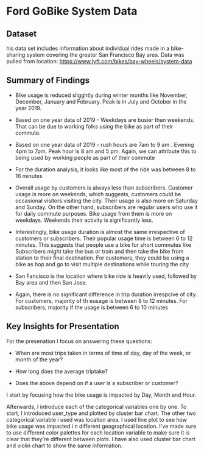 # Ford GoBike System Data

## Dataset

his data set includes information about individual rides made in a bike-sharing system covering the greater San Francisco Bay area.
Data was pulled from location: https://www.lyft.com/bikes/bay-wheels/system-data



## Summary of Findings

* Bike usage is reduced sligghtly during winter months like November, December, January and February.
Peak is in July and October in the year 2019.

* Based on one year data of 2019 - Weekdays are busier than weekends. That can be due to working folks using the bike as part of their commute.
* Based on one year data of 2019 - rush hours are 7am to 9 am . Evening 4pm to 7pm. Peak hour is 8 am and 5 pm. Again, we can attribute this to being used by working people as part of their commute
* For the duration analysis, it looks like most of the ride was between 8 to 16 minutes
* Overall usage by customers is always less than subscribers. Customer usage is more on weekends, which suggests, customers could be occasional visitors visiting the city. Their usage is also more on Saturday and Sunday. On the other hand, subscribers are regular users who use it for daily commute purposes. Bike usage from them is more on weekdays. Weekends their activity is significantly less.
* Interestingly, bike usage duration is almost the same irrespective of customers or subscribers. Their popular usage time is between 6 to 12 minutes. This suggests that people use a bike for short commutes like Subscribers might take the bus or train and then take the bike from station to their final destination. For customers, they could be using a bike as hop and go to visit multiple destinations while touring the city
* San Fancisco is the location where bike ride is heavily used, followed by Bay area and then San Jose.
* Again, there is no significant difference in trip duration irrespcive of city. For customers, majority of th eusage is between 8 to 12 minutes. For subscribers, majority if the usage is between 6 to 10 minutes


## Key Insights for Presentation

For the presenation I focus on answering these questions:

* When are most trips taken in terms of time of day, day of the week, or month of the year?

* How long does the average triptake?

* Does the above depend on if a user is a subscriber or customer?

I start by focusing how the bike usage is impacted by Day, Month and Hour.

Afterwards, I introduce each of the categorical variables one by one. To start,
I introduced user_type and plotted by cluster bar chart.  The other two categorical
variable i used was location area. I used line plot to see how bike usage was impacted i
n different geographical location. I've made sure to use different color palettes for
 each location variable to make sure it is clear that they're different between plots.
 I have also used cluster bar chart and violin chart to show the same information.
